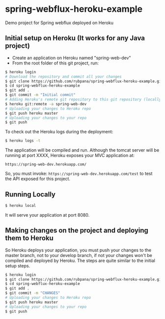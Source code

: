 # spring-webflux-heroku-example
Demo project for Spring webflux deployed on Heroku

## Initial setup on Heroku (It works for any Java project)
- Create an application on Heroku named "spring-web-dev"
- From the root folder of this git project, run:
```sh
$ heroku login
# Download the repository and commit all your changes
$ git clone https://github.com/rubpana/spring-webflux-heroku-example.git
$ cd spring-webflux-heroku-example
$ git add .
$ git commit -m "Initial commit"
# Adding Heroku's remote git repository to this git repository (locally)
$ heroku git:remote -a spring-web-dev
# Uploading your changes to Heroku repo
$ git push heroku master
# Uploading your changes to your repo
$ git push
```

To check out the Heroku logs during the deployment:
```sh
$ heroku logs -t
```

The application will be compiled and run. Although the tomcat server will be running at port XXXX, Heroku exposes your MVC application at:
```
https://spring-web-dev.herokuapp.com/
```
So, you must invoke: ```https://spring-web-dev.herokuapp.com/test``` to test the API exposed for this project.

## Running Locally

```sh
$ heroku local
```

It will serve your application at port 8080.

## Making changes on the project and deploying them to Heroku

So Heroku deploys your application, you must push your changes to the master branch, not to your develop branch, if not your changes won't be compiled and deployed by Heroku. The steps are quite similar to the initial setup steps.

```sh
$ heroku login
$ git clone https://github.com/rubpana/spring-webflux-heroku-example.git
$ cd spring-webflux-heroku-example
$ git add .
$ git commit -m "CHANGES"
# Uploading your changes to Heroku repo
$ git push heroku master
# Uploading your changes to your repo
$ git push
```